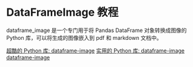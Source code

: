 # DataFrameImage 教程

<show-structure depth="2"/>

dataframe_image 是一个专门用于将 Pandas DataFrame 对象转换成图像的 Python 库，可以将生成的图像嵌入到 pdf 和 markdown 文档中。


<seealso>
<category ref="ref_docs">
    <a href="https://mp.weixin.qq.com/s/p5jsOKSQxWEFwG5hxTTdtA">超酷的 Python 库: dataframe-image</a>
    <a href="https://mp.weixin.qq.com/s/eEVUiqem1pRDJp5F0IhvtQ">实用的 Python 库: dataframe-image</a>
</category>
<category ref="ref_github">
    <a href="https://github.com/dexplo/dataframe_image">dataframe-image</a>
</category>
<category ref="ref_issues"></category>
<category ref="ref_hf"></category>
<category ref="ref_ms"></category>
</seealso>